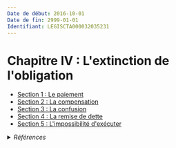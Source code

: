 ```yaml
---
Date de début: 2016-10-01
Date de fin: 2999-01-01
Identifiant: LEGISCTA000032035231
---
```


<h1>Chapitre IV : L'extinction de l'obligation</h1>

- [Section 1 : Le paiement](section_1/README.md)
- [Section 2 : La compensation](section_2/README.md)
- [Section 3 : La confusion](section_3/README.md)
- [Section 4 : La remise de dette](section_4/README.md)
- [Section 5 : L'impossibilité d'exécuter](section_5/README.md)

<details>
  <summary><em>Références</em></summary>

  <h2>Articles faisant référence à la section</h2>
  
  <ul>
    <li>
      <a href="https://legal.tricoteuses.fr//redirection/LEGIARTI000032006593?vers=git&vers=legifrance">Ordonnance n° 2016-131 du 10 février 2016 portant réforme du droit des contrats, du régime général et de la preuve des obligations - article 3 ENTIEREMENT_MODIF</a> CREE source
    </li>
  </ul>
</details>
